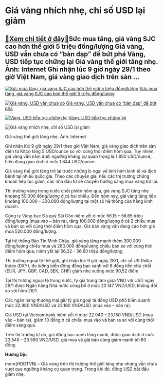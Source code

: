 Giá vàng nhích nhẹ, chỉ số USD lại giảm
=======================================

[:gift:Xem chi tiết ở đây:gift:](https://hddtvn.com/gia-vang-nhich-nhe-chi-so-usd-lai-giam/)Sức mua tăng, giá vàng SJC cao hơn thế giới 5 triệu đồng/lượng Giá vàng, USD vẫn chưa có “bàn đạp” để bứt phá Vàng, USD tiếp tục chững lại Giá vàng thế giới tăng nhẹ. Ảnh: Internet Ghi nhận lúc 9 giờ ngày 29/1 theo giờ Việt Nam, giá vàng giao dịch trên sàn …
------------------------------------------------------------------------------------------------------------------------------------------------------------------------------------------------------------------------------------------------------------------





[![Sức mua tăng, giá vàng SJC cao hơn thế giới 5 triệu đồng/lượng](https://hddtvn.com/wp-content/uploads/2021/01/81115333.jpg "Sức mua tăng, giá vàng SJC cao hơn thế giới 5 triệu đồng/lượng")](https://haiquanonline.com.vn/suc-mua-tang-gia-vang-sjc-cao-hon-the-gioi-5-trieu-dongluong-140683.html "Sức mua tăng, giá vàng SJC cao hơn thế giới 5 triệu đồng/lượng") 
[Sức mua tăng, giá vàng SJC cao hơn thế giới 5 triệu đồng/lượng](https://haiquanonline.com.vn/suc-mua-tang-gia-vang-sjc-cao-hon-the-gioi-5-trieu-dongluong-140683.html "Sức mua tăng, giá vàng SJC cao hơn thế giới 5 triệu đồng/lượng")


[![Giá vàng, USD vẫn chưa có ](https://hddtvn.com/wp-content/uploads/2021/01/87465155.jpg "Giá vàng, USD vẫn chưa có ")](https://haiquanonline.com.vn/gia-vang-usd-van-chua-co-ban-dap-de-but-pha-140635.html "Giá vàng, USD vẫn chưa có ") 
[Giá vàng, USD vẫn chưa có “bàn đạp” để bứt phá](https://haiquanonline.com.vn/gia-vang-usd-van-chua-co-ban-dap-de-but-pha-140635.html "Giá vàng, USD vẫn chưa có ")


[![Vàng, USD tiếp tục chững lại](https://hddtvn.com/wp-content/uploads/2021/01/77845956.jpg "Vàng, USD tiếp tục chững lại")](https://haiquanonline.com.vn/vang-usd-tiep-tuc-chung-lai-140573.html "Vàng, USD tiếp tục chững lại") 
[Vàng, USD tiếp tục chững lại](https://haiquanonline.com.vn/vang-usd-tiep-tuc-chung-lai-140573.html "Vàng, USD tiếp tục chững lại")






![Giá vàng nhích nhẹ, chỉ số USD lại giảm](https://hddtvn.com/wp-content/uploads/2021/01/69994512.jpg "undefined")


Giá vàng thế giới tăng nhẹ. Ảnh: Internet



Ghi nhận lúc 9 giờ ngày 29/1 theo giờ Việt Nam, giá vàng giao dịch trên sàn điện tử Kitco tăng 5 USD/ounce so với cùng thời điểm hôm qua. Tuy nhiên, giá vàng vẫn nằm dưới ngưỡng kháng cự quan trọng là 1.850 USD/ounce, hiện đang giao dịch ở mức 1.844 USD/ounce.


Giá vàng thế giới tăng trở lại trước những lo ngại về tình hình kinh tế và dịch bệnh tại nhiều quốc gia. Theo các chuyên gia, nếu các thị trường chứng khoán tiếp tục giảm, các nhà đầu tư sẽ chuyển hướng sang mua vàng trở lại.


Thị trường vàng trong nước chốt phiên hôm qua, giá vàng SJC tăng nhẹ khoảng 50.000 đồng/lượng ở cả hai chiều. Đến hôm nay, giá vàng tăng tiếp khoảng 100.000 – 300.000 đồng/lượng tại một số hệ thống cửa hàng kinh doanh.


Công ty Vàng bạc Đá quý Sài Gòn niêm yết ở mức 56,15 – 56,65 triệu đồng/lượng (mua vào – bán ra), tăng 100.000 đồng/lượng ở cả 2 chiều mua và bán so với cùng thời điểm hôm qua. Giá bán vàng vẫn đang cao hơn giá mua 520.000 đồng/lượng.


Tại hệ thống Bảo Tín Minh Châu, giá vàng tăng mạnh thêm 300.000 đồng/lượng chiều mua và 280.000 đồng/lượng chiều bán so với cùng thời điểm hôm qua, niêm yết tại 56,32 – 56,60 triệu đồng/lượng.


Thị trường ngoại tệ thế giới, ghi nhận lúc 9 giờ ngày 28/1, chỉ số US Dollar Index (DXY), đo lường biến động đồng bạc xanh với 6 đồng tiền chủ chốt (EUR, JPY, GBP, CAD, SEK, CHF) giảm nhẹ xuống mức 90,52 điểm.


Tại thị trường ngoại tệ trong nước, tỷ giá trung tâm giữa VND với USD ngày 29/1 được Ngân hàng Nhà nước công bố ở mức 23.147 VND/USD, không đổi so với hôm 28/1.


Các ngân hàng thương mại giữ tỷ giá ngoại tệ đồng USD phổ biến quanh mức 22.980 VND/USD và 23.160 VND/USD (mua vào – bán ra).


Giá USD tại Vietcombank niêm yết ở mức 22.940 – 23.150 VND/USD (mua vào – bán ra), giảm 10 đồng ở cả chiều mua vào và bán ra so với cùng thời điểm sáng qua.


Trên thị trường tự do, giá đồng bạc xanh tăng mạnh, được giao dịch ở mức 23.540 – 23.590 VND/USD, giá mua và giá bán cùng giảm mạnh tới 60 đồng.




**Hương Dịu**



more(HDDTVN) – Giá vàng trên thị trường thế giới tăng nhẹ nhưng vẫn chưa vượt qua ngưỡng kháng cự quan trọng. Trong khi đó, đồng USD bắt đầu giảm nhẹ.

